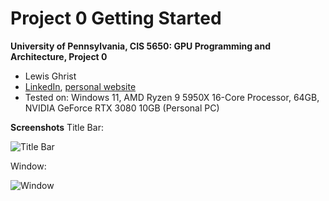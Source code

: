 Project 0 Getting Started
====================

**University of Pennsylvania, CIS 5650: GPU Programming and Architecture, Project 0**

* Lewis Ghrist
* [LinkedIn](https://www.linkedin.com/in/lewis-ghrist-4b1b3728b/), [personal website](https://siwel-cg.github.io/siwel.cg_websiteV1/index.html#home)
* Tested on: Windows 11, AMD Ryzen 9 5950X 16-Core Processor, 64GB, NVIDIA GeForce RTX 3080 10GB (Personal PC)

**Screenshots**
Title Bar:

![Title Bar](C:\Users\lewis\Desktop\CIS_5650\Project0-Getting-Started\cuda-gl-check\LG_TitleBar_V1.png)

Window:

![Window](C:\Users\lewis\Desktop\CIS_5650\Project0-Getting-Started\cuda-gl-check\LG_Window_V1.png)